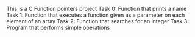 This is a C Function pointers project
Task 0: Function that prints a name
Task 1: Function that executes a function given as a parameter on each element of an array
Task 2: Function that searches for an integer
Task 3: Program that performs simple operations

